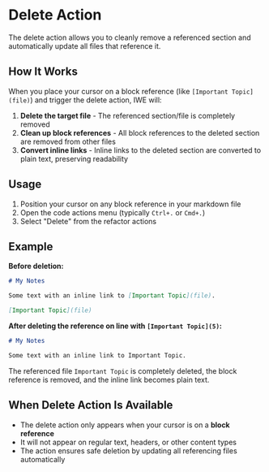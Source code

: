 # Delete Action

The delete action allows you to cleanly remove a referenced section and automatically update all files that reference it.

## How It Works

When you place your cursor on a block reference (like `[Important Topic](file)`) and trigger the delete action, IWE will:

1. **Delete the target file** - The referenced section/file is completely removed
2. **Clean up block references** - All block references to the deleted section are removed from other files
3. **Convert inline links** - Inline links to the deleted section are converted to plain text, preserving readability

## Usage

1. Position your cursor on any block reference in your markdown file
2. Open the code actions menu (typically `Ctrl+.` or `Cmd+.`)
3. Select "Delete" from the refactor actions

## Example

**Before deletion:**
```markdown
# My Notes

Some text with an inline link to [Important Topic](file).

[Important Topic](file)
```

**After deleting the reference on line with `[Important Topic](5)`:**
```markdown
# My Notes

Some text with an inline link to Important Topic.
```

The referenced file `Important Topic` is completely deleted, the block reference is removed, and the inline link becomes plain text.

## When Delete Action Is Available

- The delete action only appears when your cursor is on a **block reference**
- It will not appear on regular text, headers, or other content types
- The action ensures safe deletion by updating all referencing files automatically
